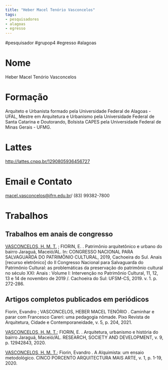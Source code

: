 ```yaml
---
title: "Heber Macel Tenório Vasconcelos"
tags: 
- pesquisadores
- alagoas
- egresso
---
```


#pesquisador #grupop4 #egresso #alagoas

# Nome
Heber Macel Tenório Vasconcelos
# Formação
Arquiteto e Urbanista formado pela Universidade Federal de Alagoas - UFAL, Mestre em Arquitetura e Urbanismo pela Universidade Federal de Santa Catarina e Doutorando, Bolsista CAPES pela Universidade Federal de Minas Gerais - UFMG.
# Lattes
http://lattes.cnpq.br/1290805936456727
# Email e Contato
[macel.vasconcelos@ifrn.edu.br](mailto:macel.vasconcelos@ifrn.edu.br)/ (83) 99382-7800
# Trabalhos

## Trabalhos em anais de congresso

[VASCONCELOS, H. M. T.](http://lattes.cnpq.br/1290805936456727) ; FIORIN, E. . Patrimônio arquitetônico e urbano do bairro Jaraguá, Maceió/AL. In: CONGRESSO NACIONAL PARA SALVAGUARDA DO PATRIMÔNIO CULTURAL, 2019, Cachoeira do Sul. Anais [recurso eletrônico] do II Congresso Nacional para Salvaguarda do Patrimônio Cultural: as problemáticas da preservação do patrimônio cultural no século XXI: Anais : Volume I: Intervenção no Patrimônio Cultural, 11, 12, 13 e 14 de novembro de 2019 /. Cachoeira do Sul: UFSM-CS, 2019. v. 1. p. 272-286.
 

## Artigos completos publicados em periódicos

Fiorin, Evandro ; VASCONCELOS, HEBER MACEL TENÓRIO . Caminhar e parar com Francesco Careri: uma pedagogia nômade. Pixo Revista de Arquitetura, Cidade e Contemporaneidade, v. 5, p. 204, 2021.

  

[VASCONCELOS, H. M. T.](http://lattes.cnpq.br/1290805936456727); FIORIN, E. . Arquitetura, urbanismo e história do bairro Jaraguá, Maceió/AL. RESEARCH, SOCIETY AND DEVELOPMENT, v. 9, p. 12942843, 2020.

  
[VASCONCELOS, H. M. T.](http://lattes.cnpq.br/1290805936456727); Fiorin, Evandro . A Alquimista: um ensaio metodológico. CINCO PORCENTO ARQUITECTURA MAIS ARTE, v. 1, p. 1-19, 2020.